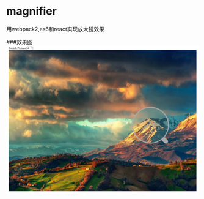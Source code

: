 # magnifier
用webpack2,es6和react实现放大镜效果

###效果图
![image](https://github.com/rainsilence0911/magnifier/blob/master/snapshot/Capture.PNG)
